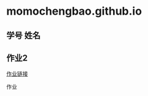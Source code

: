 # momochengbao.github.io
## 学号 姓名
## 作业2

   [作业链接](https://baidu.com)
 
<a herf="https://www.baidu.com/" target="blank">作业</a>
